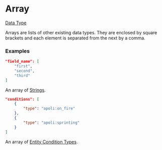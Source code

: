 # Array

[Data Type](../data_types.md)

Arrays are lists of other existing data types. They are enclosed by square brackets and each element is separated from the next by a comma.


### Examples

```json
"field_name": [
    "first",
    "second",
    "third"
]
```

An array of [Strings](string.md).
<br>


```json
"conditions": [
    {
        "type": "apoli:on_fire"
    },
    {
        "type": "apoli:sprinting"
    }
]
```

An array of [Entity Condition Types](https://apoli.readthedocs.io/en/latest/types/entity_condition_types/).
